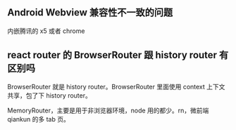 ## Android Webview 兼容性不一致的问题

内嵌腾讯的 x5 或者 chrome

## react router 的 BrowserRouter 跟 history router 有区别吗

BrowserRouter 就是 history router。BrowserRouter 里面使用 context 上下文共享，包了下 history router。

MemoryRouter，主要是用于非浏览器环境，node 用的都少。rn，微前端 qiankun 的多 tab 页。
